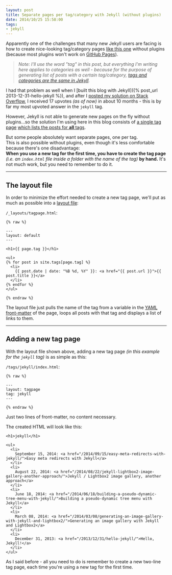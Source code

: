 ```yaml
---
layout: post
title: Separate pages per tag/category with Jekyll (without plugins)
date: 2014/10/25 15:58:00
tags:
- jekyll
---
```


Apparently one of the challenges that many new Jekyll users are facing is how to create nice-looking tag/category pages [like this one](/tags) without plugins (because most plugins won't work on [GitHub Pages](https://pages.github.com/)).

> *Note: I'll use the word "tag" in this post, but everything I'm writing here applies to categories as well - because for the purpose of generating list of posts with a certain tag/category, [tags and categories are the same in Jekyll](http://stackoverflow.com/q/8675841/6884).*

I had that problem as well when I [built this blog with Jekyll]({% post_url 2013-12-31-hello-jekyll %}), and after I [posted my solution on Stack Overflow](http://stackoverflow.com/a/21002505/6884), I received 17 upvotes *(as of now)* in about 10 months - this is by far my most upvoted answer in the `jekyll` tag.

However, Jekyll is not able to generate new pages on the fly without plugins...so the solution I'm using here in this blog consists of [a single tag page](/tags/) [which lists the posts for **all** tags](https://bitbucket.org/christianspecht/blog/src/0b3d2dbfd9488d63c6ed0c3b899f6625c12ba6a4/src/tags/index.html?at=default).

But some people absolutely want separate pages, one per tag.  
This is also possible without plugins, even though it's less comfortable because there's one disadvantage:  
**When you use a new tag for the first time, you have to create the tag page** *(i.e. an `index.html` file inside a folder with the name of the tag)* **by hand.** It's not much work, but you need to remember to do it.

---

## The layout file

In order to minimize the effort needed to create a new tag page, we'll put as much as possible into a [layout file](http://jekyllrb.com/docs/frontmatter/#predefined-global-variables):

`/_layouts/tagpage.html`:

    {% raw %}

    ---
    layout: default
    ---

    <h1>{{ page.tag }}</h1>

    <ul>
    {% for post in site.tags[page.tag] %}
      <li>
        {{ post.date | date: "%B %d, %Y" }}: <a href="{{ post.url }}">{{ post.title }}</a>
      </li>
    {% endfor %}
    </ul>

    {% endraw %}

The layout file just pulls the name of the tag from a variable in the [YAML front-matter](http://jekyllrb.com/docs/frontmatter/) of the page, loops all posts with that tag and displays a list of links to them.

---

## Adding a new tag page

With the layout file shown above, adding a new tag page *(in this example for the `jekyll` tag)* is as simple as this:

`/tags/jekyll/index.html`:

    {% raw %}

    ---
    layout: tagpage
    tag: jekyll
    ---

    {% endraw %}
    
Just two lines of front-matter, no content necessary.

The created HTML will look like this:

    <h1>jekyll</h1>

    <ul>
      <li>
        September 15, 2014: <a href="/2014/09/15/easy-meta-redirects-with-jekyll/">Easy meta redirects with Jekyll</a>
      </li>
      <li>
        August 22, 2014: <a href="/2014/08/22/jekyll-lightbox2-image-gallery-another-approach/">Jekyll / Lightbox2 image gallery, another approach</a>
      </li>
      <li>
        June 18, 2014: <a href="/2014/06/18/building-a-pseudo-dynamic-tree-menu-with-jekyll/">Building a pseudo-dynamic tree menu with Jekyll</a>
      </li>
      <li>
        March 08, 2014: <a href="/2014/03/08/generating-an-image-gallery-with-jekyll-and-lightbox2/">Generating an image gallery with Jekyll and Lightbox2</a>
      </li>
      <li>
        December 31, 2013: <a href="/2013/12/31/hello-jekyll/">Hello, Jekyll!</a>
      </li>
    </ul>

As I said before - all you need to do is remember to create a new two-line tag page, each time you're using a new tag for the first time.

